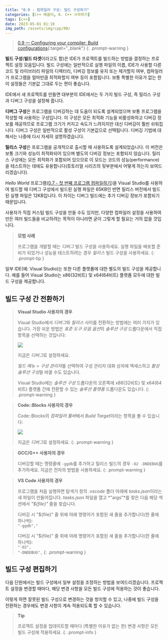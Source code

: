 ```yaml
---
title: "0.9 - 컴파일러 구성: 빌드 구성하기"
categories: [C++ 배움터, 0. C++ 시작하기]
tags: [c++]
date: 2023-05-01 01:10
img_path: /assets/img/cpp/00/
---
```


> [0.9 — Configuring your compiler: Build configurations](https://www.learncpp.com/cpp-tutorial/configuring-your-compiler-build-configurations/){:target="_blank"}
{: .prompt-warning }

**빌드 구성**(**빌드 타겟**이라고도 함)은 IDE가 프로젝트를 빌드하는 방법을 결정하는 프로젝트 설정 모음입니다. 빌드 구성에는 일반적으로 실행 파일의 이름, IDE가 사용할 다른 코드 및 라이브러리 파일의 디렉터리, 디버깅 정보를 유지 또는 제거할지 여부, 컴파일러가 프로그램을 얼마만큼 최적화할지 여부 등이 포함됩니다. 보통 특별한 이유가 없는 한 이 설정들은 기본값 그대로 두는 편이 좋습니다.

IDE에서 새 프로젝트를 만들면 대부분의 IDE에서는 두 가지 빌드 구성, 즉 릴리스 구성과 디버그 구성을 설정해 줍니다.

**디버그 구성**은 프로그램을 디버깅하는 데 도움이 되도록 설계되었으며 보통 프로그램을 작성할 때 사용하는 구성입니다. 이 구성은 모든 최적화 기능을 비활성화하고 디버깅 정보를 제공하므로 프로그램 크기가 커지고 속도가 느려지지만 대신 디버깅이 훨씬 쉬워집니다. 디버그 구성은 일반적으로 활성 구성이 기본값으로 선택됩니다. 디버깅 기법에 대해서는 나중에 다시 자세히 설명하겠습니다.

**릴리스 구성**은 프로그램을 공개적으로 출시할 때 사용하도록 설계되었습니다. 이 버전은 보통 크기와 성능이 최적화되어 있으며 별도의 디버깅 정보는 포함되지 않습니다. 릴리스 구성에는 모든 최적화가 포함되어 있으므로 이 모드는 코드의 성능(performance)을 테스트하는 데에도 유용합니다(튜토리얼 시리즈의 뒷부분에서 어떻게 하는지 보여드리겠습니다).

_Hello World_ 프로그램([0.7 - 첫 번째 프로그램 컴파일하기](2023-04-29-0.7-compiling-your-first-program.md))을 Visual Studio를 사용하여 빌드할 때 디버그 구성에서 빌드된 실행 파일은 65KB인 반면 릴리스 버전에서 빌드된 실행 파일은 12KB입니다. 이 차이는 디버그 빌드에는 추가 디버깅 정보가 포함되기 때문입니다.

사용자가 직접 커스텀 빌드 구성을 만들 수도 있지만, 다양한 컴파일러 설정을 사용하여 만든 여러 빌드들을 비교하려는 목적이 아니라면 굳이 그렇게 할 필요는 거의 없을 것입니다.

> **모범 사례**
> 
> 프로그램을 개발할 때는 _디버그_ 빌드 구성을 사용하세요. 실행 파일을 배포할 준비가 되었거나 성능을 테스트하려는 경우 _릴리스_ 빌드 구성을 사용하세요.
{: .prompt-tip }

일부 IDE(예: Visual Studio)는 또한 다른 플랫폼에 대한 별도의 빌드 구성을 제공합니다. 예를 들어 Visual Studio는 x86(32비트) 및 x64(64비트) 플랫폼 모두에 대한 빌드 구성을 제공합니다.

## **빌드 구성 간 전환하기**

> **Visual Studio 사용자의 경우**
> 
> Visual Studio에서 *디버그*와 _릴리스_ 사이를 전환하는 방법에는 여러 가지가 있습니다. 가장 쉬운 방법은 *표준 도구 모음 옵션*의 _솔루션 구성_ 드롭다운에서 직접 항목을 선택하는 것입니다:
> 
> <img src="https://www.learncpp.com/images/CppTutorial/Chapter0/VS-BuildTarget-min.png?ezimgfmt=rs:535x40/rscb2/ng:webp/ngcb2">
> 
> 지금은 *디버그*로 설정하세요.
> 
> *빌드 메뉴 > 구성 관리자*를 선택하여 구성 관리자 대화 상자에 액세스하고 *활성 솔루션 구성*을 바꿀 수도 있습니다.
> 
> Visual Studio에는 _솔루션 구성_ 드롭다운의 오른쪽에 x86(32비트) 및 x64(64비트) 플랫폼 간에 전환할 수 있는 _솔루션 플랫폼_ 드롭다운도 있습니다.
{: .prompt-warning }

> **Code::Blocks 사용자의 경우**
> 
> Code::Blocks의 *컴파일러 툴바*에서 *Build Target*이라는 항목을 볼 수 있습니다:
> 
> <img src="https://www.learncpp.com/images/CppTutorial/Chapter0/CB-BuildTarget-min.png?ezimgfmt=rs:711x60/rscb2/ng:webp/ngcb2">
> 
> 지금은 *디버그*로 설정하세요.
{: .prompt-warning }

> **GCC/G++ 사용자의 경우**
> 
> 디버깅할 때는 명령줄에 `-ggdb`를 추가하고 릴리스 빌드의 경우 `-O2 -DNDEBUG`를 추가하세요. 지금은 전자의 방법을 사용하세요.
{: .prompt-warning }

> **VS Code 사용자의 경우**
> 
> 프로그램을 처음 실행하면 탐색기 창의 _.vscode_ 폴더 아래에 *tasks.json*이라는 새 파일이 만들어집니다. _tasks.json_ 파일을 열고 *"args"*를 찾은 다음 해당 섹션에서 _"${file}"_ 줄을 찾습니다.
> 
> 디버깅 시 "${file}" 줄 위에 아래 명령어가 포함된 새 줄을 추가합니다(한 줄에 하나씩):  
> `"-ggdb","`
>
> 디버깅 시 "${file}" 줄 위에 아래 명령어가 포함된 새 줄을 추가합니다(한 줄에 하나씩):  
> `"-O2",`  
> `"-DNDEBUG",`
{: .prompt-warning }

## **빌드 구성 편집하기**

다음 단원에서는 빌드 구성에서 일부 설정을 조정하는 방법을 보여드리겠습니다. 프로젝트 설정을 변경할 때마다, 해당 변경 사항을 모든 빌드 구성에 적용하는 것이 좋습니다.

이렇게 하면 잘못된 빌드 구성으로 변경하는 것을 방지할 수 있고, 나중에 빌드 구성을 전환하는 경우에도 변경 사항이 계속 적용되도록 할 수 있습니다.

> **Tip**
> 
> 프로젝트 설정을 업데이트할 때마다 (특별한 이유가 없는 한) 변경 사항은 모든 빌드 구성에 적용하세요.
{: .prompt-info }
